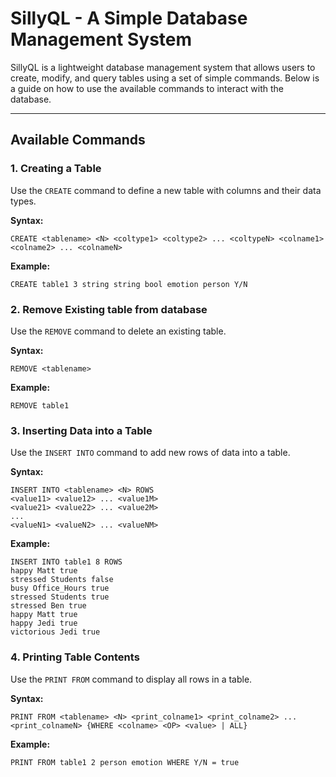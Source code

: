 # SillyQL - A Simple Database Management System  

SillyQL is a lightweight database management system that allows users to create, modify, and query tables using a set of simple commands. Below is a guide on how to use the available commands to interact with the database.

---

## **Available Commands**  

### **1. Creating a Table**  
Use the `CREATE` command to define a new table with columns and their data types.  

**Syntax:**  
```
CREATE <tablename> <N> <coltype1> <coltype2> ... <coltypeN> <colname1> <colname2> ... <colnameN>
```

**Example:**

```
CREATE table1 3 string string bool emotion person Y/N
```

### **2. Remove Existing table from database**
Use the `REMOVE` command to delete an existing table.

**Syntax:**
```
REMOVE <tablename>
```

**Example:**

```
REMOVE table1
```

### **3. Inserting Data into a Table**
Use the `INSERT INTO` command to add new rows of data into a table.

**Syntax:**
```
INSERT INTO <tablename> <N> ROWS 
<value11> <value12> ... <value1M> 
<value21> <value22> ... <value2M> 
... 
<valueN1> <valueN2> ... <valueNM>
```

**Example:**

```
INSERT INTO table1 8 ROWS
happy Matt true
stressed Students false
busy Office_Hours true
stressed Students true
stressed Ben true
happy Matt true
happy Jedi true
victorious Jedi true
```

### **4. Printing Table Contents**
Use the `PRINT FROM` command to display all rows in a table.

**Syntax:**
```
PRINT FROM <tablename> <N> <print_colname1> <print_colname2> ... <print_colnameN> {WHERE <colname> <OP> <value> | ALL}
```

**Example:**

```
PRINT FROM table1 2 person emotion WHERE Y/N = true
```
